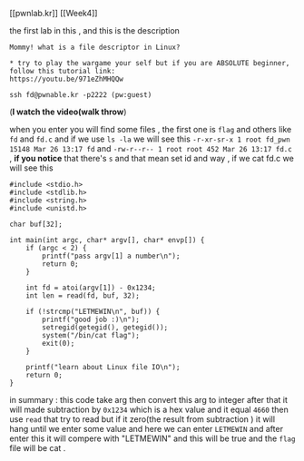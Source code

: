 [[pwnlab.kr]] [[Week4]]

the first lab in this , and this is the description 
```
Mommy! what is a file descriptor in Linux?

* try to play the wargame your self but if you are ABSOLUTE beginner, follow this tutorial link:
https://youtu.be/971eZhMHQQw

ssh fd@pwnable.kr -p2222 (pw:guest)
```

(**I watch the video(walk throw**)

when you enter you will find some files , 
the first one is `flag` and others like `fd` and `fd.c` 
and if we use `ls -la` we will see this `-r-xr-sr-x 1 root fd_pwn 15148 Mar 26 13:17 fd`
and `-rw-r--r-- 1 root root 452 Mar 26 13:17 fd.c` , **if you notice** that there's `s` and that mean set id and way , if we cat fd.c we will see this
```
#include <stdio.h>
#include <stdlib.h>
#include <string.h>
#include <unistd.h>

char buf[32];

int main(int argc, char* argv[], char* envp[]) {
    if (argc < 2) {
        printf("pass argv[1] a number\n");
        return 0;
    }

    int fd = atoi(argv[1]) - 0x1234;
    int len = read(fd, buf, 32);

    if (!strcmp("LETMEWIN\n", buf)) {
        printf("good job :)\n");
        setregid(getegid(), getegid());
        system("/bin/cat flag");
        exit(0);
    }

    printf("learn about Linux file IO\n");
    return 0;
}

```

in summary : this code take arg then convert this arg to integer
after that it will made subtraction by  `0x1234` which is a hex value and it equal `4660` 
then use `read` that try to read but if it zero(the result from subtraction ) it will hang until we enter some value and here we can enter `LETMEWIN` and after enter this it will compere with "LETMEWIN" and this will be true and the `flag` file will be cat .